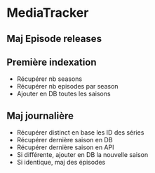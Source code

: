 # MediaTracker

## Maj Episode releases

## Première indexation

- Récupérer nb seasons
- Récupérer nb episodes par season
- Ajouter en DB toutes les saisons

## Maj journalière

- Récupérer distinct en base les ID des séries
- Récupérer dernière saison en DB
- Récupérer dernière saison en API
- Si différente, ajouter en DB la nouvelle saison
- Si identique, maj des épisodes